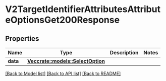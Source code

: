 # V2TargetIdentifierAttributesAttributeOptionsGet200Response

## Properties

Name | Type | Description | Notes
------------ | ------------- | ------------- | -------------
**data** | [**Vec<crate::models::SelectOption>**](select-option.md) |  | 

[[Back to Model list]](../README.md#documentation-for-models) [[Back to API list]](../README.md#documentation-for-api-endpoints) [[Back to README]](../README.md)


